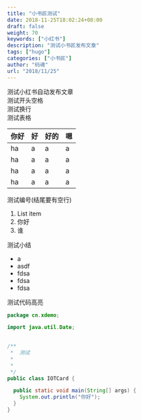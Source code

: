 ```yaml
---
title: "小书匠测试"
date: 2018-11-25T18:02:24+08:00
draft: false
weight: 70
keywords: ["小红书"]
description: "测试小书匠发布文章"
tags: ["hugo"]
categories: ["小书匠"]
author: "码魂"
url: "2018/11/25"
---
```

测试小红书自动发布文章  
  测试开头空格   
测试换行  
测试表格

|你好|好|好的|嗯|
|------|------|------|-----|
|ha|a|a|a|a|
|ha|a|a|a|a|
|ha|a|a|a|a|
|ha|a|a|a|a|

测试编号(结尾要有空行)  
1. List item
2. 你好
3. 谁

测试小结  
 - a
 - asdf
 - fdsa
 - fdsa
 - fdsa

测试代码高亮  
```java
package cn.xdemo;

import java.util.Date;
 

/**
 *  测试
 *
 *  
 */
public class IOTCard {

  public static void main(String[] args) {
    System.out.println("你好");
  }
}
```
